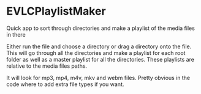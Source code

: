 # EVLCPlaylistMaker
Quick app to sort through directories and make a playlist of the media files in there

Either run the file and choose a directory or drag a directory onto the file. This will go through all the directories and make a playlist for each root folder as well as a master playlist for all the directories. These playlists are relative to the media files paths.

It will look for mp3, mp4, m4v, mkv and webm files. Pretty obvious in the code where to add extra file types if you want. 
